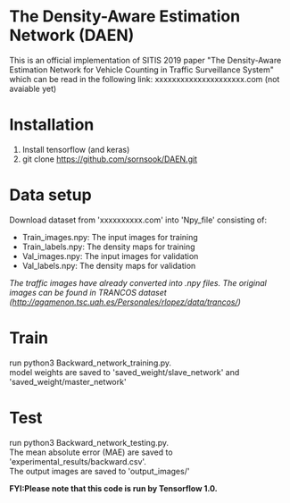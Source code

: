 # The Density-Aware Estimation Network (DAEN)

This is an official implementation of SITIS 2019 paper "The Density-Aware Estimation Network for Vehicle Counting in Traffic Surveillance System" which can be read in the following link:
xxxxxxxxxxxxxxxxxxxxx.com (not avaiable yet)

# Installation
1. Install tensorflow (and keras)
2. git clone https://github.com/sornsook/DAEN.git

# Data setup
Download dataset from 'xxxxxxxxxx.com' into 'Npy_file' consisting of:
   - Train_images.npy:  The input images for training
   - Train_labels.npy:  The density maps for training
   - Val_images.npy:    The input images for validation 
   - Val_labels.npy:    The density maps for validation
   
   *The traffic images have already converted into .npy files.*
   *The original images can be found in TRANCOS dataset (http://agamenon.tsc.uah.es/Personales/rlopez/data/trancos/)*

# Train
run python3 Backward_network_training.py. \
model weights are saved to 'saved_weight/slave_network' and 'saved_weight/master_network'

# Test
run python3 Backward_network_testing.py. \
The mean absolute error (MAE) are saved to 'experimental_results/backward.csv'. \
The output images are saved to 'output_images/'


**FYI:Please note that this code is run by Tensorflow 1.0.**


